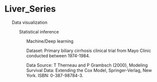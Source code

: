 # Liver_Series

<ul> Data visualization
<ul> Statistical inference
<ul> Machine/Deep learning

Dataset: Primary biliary cirrhosis clinical trial from Mayo Clinic conducted between 1974-1984.

Data Source: T Therneau and P Grambsch (2000), Modeling Survival Data: Extending the Cox Model, Springer-Verlag, New York. ISBN: 0-387-98784-3. 
